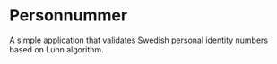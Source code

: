 # Personnummer
A simple application that validates Swedish personal identity numbers based on Luhn algorithm. 
